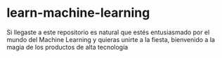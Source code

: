 # learn-machine-learning
Si llegaste a este repositorio es natural que estés entusiasmado por el mundo del Machine Learning y quieras unirte a la fiesta, bienvenido a la magia de los productos de alta tecnología
